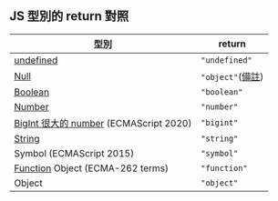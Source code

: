 ## JS 型別的 return 對照
|型別|return|
|-|-|
|[undefined](undefined.md)|`"undefined"`|
|[Null](Null.md)|`"object"`([備註](https://developer.mozilla.org/ja/docs/Web/JavaScript/Reference/Operators/typeof#typeof_null))|
|[Boolean](Boolean.md)|`"boolean"`|
|[Number](Number.md)|`"number"`|
|[BigInt 很大的 number](BigInt%20很大的%20number.md) (ECMAScript 2020)|`"bigint"`|
|[String](String.md)|`"string"`|
|Symbol (ECMAScript 2015)|`"symbol"`|
|[Function](Function.md) Object (ECMA-262 terms)|`"function"`|
|Object|`"object"`|